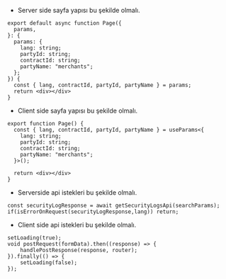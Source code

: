 - Server side sayfa yapısı bu şekilde olmalı.

```
export default async function Page({
  params,
}: {
  params: {
    lang: string;
    partyId: string;
    contractId: string;
    partyName: "merchants";
  };
}) {
  const { lang, contractId, partyId, partyName } = params;
  return <div></div>
}
```

- Client side sayfa yapısı bu şekilde olmalı.

```
export function Page() {
  const { lang, contractId, partyId, partyName } = useParams<{
    lang: string;
    partyId: string;
    contractId: string;
    partyName: "merchants";
  }>();

  return <div></div>
}
```

- Serverside api istekleri bu şekilde olmalı.

```
const securityLogResponse = await getSecurityLogsApi(searchParams);
if(isErrorOnRequest(securityLogResponse,lang)) return;
```

- Client side api istekleri bu şekilde olmalı.

```
setLoading(true);
void postRequest(formData).then((response) => {
    handlePostResponse(response, router);
}).finally(() => {
    setLoading(false);
});
```
